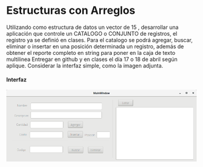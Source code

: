 # Estructuras con Arreglos
Utilizando como estructura de datos un vector de 15 , desarrollar una aplicación que controle un CATALOGO o CONJUNTO de registros, el registro ya se definió en clases. Para el catalogo se podrá agregar, buscar, eliminar o insertar en una posición determinada un registro, además de obtener el reporte completo en string para poner en la caja de texto multilinea
Entregar en github y en clases el día 17 o 18 de abril según aplique.
Considerar la interfaz simple, como la imagen adjunta.

#### Interfaz
![intefaz](interfaz.png)